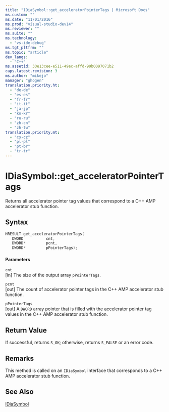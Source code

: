 ```yaml
---
title: "IDiaSymbol::get_acceleratorPointerTags | Microsoft Docs"
ms.custom: ""
ms.date: "11/01/2016"
ms.prod: "visual-studio-dev14"
ms.reviewer: ""
ms.suite: ""
ms.technology: 
  - "vs-ide-debug"
ms.tgt_pltfrm: ""
ms.topic: "article"
dev_langs: 
  - "C++"
ms.assetid: 30e13cee-e511-49ec-affd-99b0097071b2
caps.latest.revision: 3
ms.author: "mikejo"
manager: "ghogen"
translation.priority.ht: 
  - "de-de"
  - "es-es"
  - "fr-fr"
  - "it-it"
  - "ja-jp"
  - "ko-kr"
  - "ru-ru"
  - "zh-cn"
  - "zh-tw"
translation.priority.mt: 
  - "cs-cz"
  - "pl-pl"
  - "pt-br"
  - "tr-tr"
---
```

# IDiaSymbol::get_acceleratorPointerTags
Returns all accelerator pointer tag values that correspond to a C++ AMP accelerator stub function.  
  
## Syntax  
  
```cpp  
HRESULT get_acceleratorPointerTags(   
   DWORD          cnt,  
   DWORD*         pcnt,  
   DWORD*         pPointerTags);  
```  
  
#### Parameters  
 `cnt`  
 [in] The size of the output array `pPointerTags`.  
  
 `pcnt`  
 [out] The count of accelerator pointer tags in the C++ AMP accelerator stub function.  
  
 `pPointerTags`  
 [out] A `DWORD` array pointer that is filled with the accelerator pointer tag values in the C++ AMP accelerator stub function.  
  
## Return Value  
 If successful, returns `S_OK`; otherwise, returns `S_FALSE` or an error code.  
  
## Remarks  
 This method is called on an `IDiaSymbol` interface that corresponds to a C++ AMP accelerator stub function.  
  
## See Also  
 [IDiaSymbol](../../debugger/debug-interface-access/idiasymbol.md)